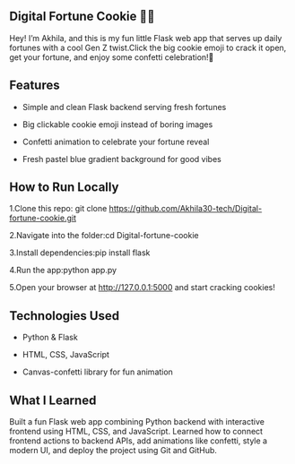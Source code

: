 ## Digital Fortune Cookie 🍪✨
Hey! I’m Akhila, and this is my fun little Flask web app that serves up daily fortunes with a cool Gen Z twist.Click the big cookie emoji to crack it open, get your fortune, and enjoy some confetti celebration!🎉

## Features

- Simple and clean Flask backend serving fresh fortunes

- Big clickable cookie emoji instead of boring images

- Confetti animation to celebrate your fortune reveal

- Fresh pastel blue gradient background for good vibes
  
## How to Run Locally

1.Clone this repo: git clone https://github.com/Akhila30-tech/Digital-fortune-cookie.git 

2.Navigate into the folder:cd Digital-fortune-cookie  

3.Install dependencies:pip install flask  

4.Run the app:python app.py  

5.Open your browser at http://127.0.0.1:5000 and start cracking cookies!

## Technologies Used

- Python & Flask

-  HTML, CSS, JavaScript

-  Canvas-confetti library for fun animation

## What I Learned

Built a fun Flask web app combining Python backend with interactive frontend using HTML, CSS, and JavaScript. Learned how to connect frontend actions to backend APIs, add animations like confetti, style a modern UI, and deploy the project using Git and GitHub.
